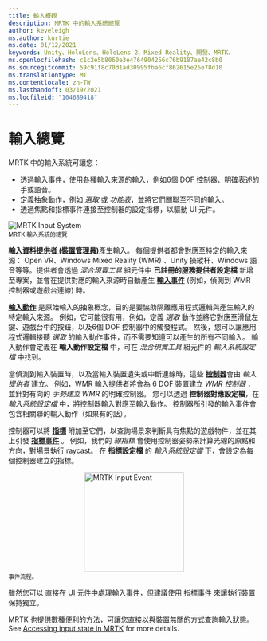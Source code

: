 ```yaml
---
title: 輸入概觀
description: MRTK 中的輸入系統總覽
author: keveleigh
ms.author: kurtie
ms.date: 01/12/2021
keywords: Unity、HoloLens、HoloLens 2、Mixed Reality、開發、MRTK、
ms.openlocfilehash: c1c2e5b8060e3e4764904256c76b9187ae42c8b0
ms.sourcegitcommit: 59c91f8c70d1ad30995fba6cf862615e25e78d10
ms.translationtype: MT
ms.contentlocale: zh-TW
ms.lasthandoff: 03/19/2021
ms.locfileid: "104689418"
---
```

# <a name="input-overview"></a>輸入總覽

MRTK 中的輸入系統可讓您：

- 透過輸入事件，使用各種輸入來源的輸入，例如6個 DOF 控制器、明確表述的手或語音。
- 定義抽象動作，例如 *選取* 或 *功能表*，並將它們關聯至不同的輸入。
- 透過焦點和指標事件連接至控制器的設定指標，以驅動 UI 元件。

<img src="../images/input/MRTK_InputSystem.png" style="display:block;margin-left:auto;margin-right:auto;" alt="MRTK Input System">
<sup>MRTK 輸入系統的總覽</sup>

[**輸入資料提供者 (裝置管理員)**](InputProviders.md)產生輸入。 每個提供者都會對應至特定的輸入來源： Open VR、Windows Mixed Reality (WMR) 、Unity 操縱杆、Windows 語音等等。提供者會透過 *混合現實工具* 組元件中 **已註冊的服務提供者設定檔** 新增至專案，並會在提供對應的輸入來源時自動產生 [**輸入事件**](InputEvents.md) (例如，偵測到 WMR 控制器或遊戲台連線) 時。

[**輸入動作**](InputActions.md) 是原始輸入的抽象概念，目的是要協助隔離應用程式邏輯與產生輸入的特定輸入來源。 例如，它可能很有用，例如，定義 *選取* 動作並將它對應至滑鼠左鍵、遊戲台中的按鈕，以及6個 DOF 控制器中的觸發程式。 然後，您可以讓應用程式邏輯接聽 *選取* 的輸入動作事件，而不需要知道可以產生的所有不同輸入。 輸入動作會定義在 **輸入動作設定檔** 中，可在 *混合現實工具* 組元件的 *輸入系統設定檔* 中找到。

當偵測到輸入裝置時，以及當輸入裝置遺失或中斷連線時，這些 [**控制器**](Controllers.md)會由 *輸入提供者* 建立。 例如，WMR 輸入提供者將會為 6 DOF 裝置建立 *WMR 控制器* ，並針對有向的 *手勢建立 WMR* 的明確控制器。 您可以透過 **控制器對應設定檔**，在 *輸入系統設定檔* 中，將控制器輸入對應至輸入動作。 控制器所引發的輸入事件會包含相關聯的輸入動作（如果有的話）。

控制器可以將 [**指標**](Pointers.md) 附加至它們，以查詢場景來判斷具有焦點的遊戲物件，並在其上引發 [**指標事件**](Pointers.md#pointer-event-interfaces) 。 例如，我們的 *線指標* 會使用控制器姿勢來計算光線的原點和方向，對場景執行 raycast。 在 **指標設定檔** 的 *輸入系統設定檔* 下，會設定為每個控制器建立的指標。

<img src="../images/input/MRTK_Input_EventFlow.png" width="200px" style="display:block;margin-left:auto;margin-right:auto;" alt="MRTK Input Event">
<sup>事件流程。</sup>

雖然您可以 [直接在 UI 元件中處理輸入事件](InputEvents.md)，但建議使用 [指標事件](pointers.md#pointer-event-interfaces) 來讓執行裝置保持獨立。

MRTK 也提供數種便利的方法，可讓您直接以與裝置無關的方式查詢輸入狀態。 See [Accessing input state in MRTK](InputState.md) for more details.
